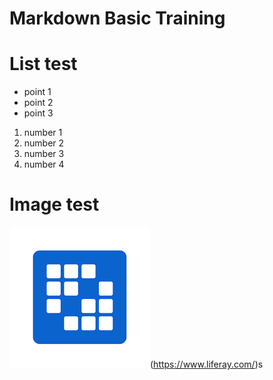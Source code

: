 # Markdown Basic Training

# List test

* point 1
* point 2 
* point 3

1. number 1
2. number 2
3. number 3
4. number 4


# Image test

![This is a alt text.](/download.png "This is a sample image.")(https://www.liferay.com/)s

